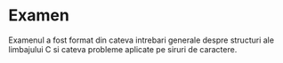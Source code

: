 # Examen

Examenul a fost format din cateva intrebari generale despre structuri ale limbajului C si cateva probleme aplicate pe siruri de caractere.
